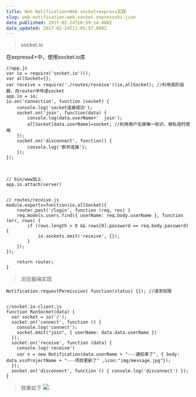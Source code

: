 ```yaml
---
title: Web Notification+Web socket+express实践
slug: web-notification-web-socket-expressshi-jian
date_published: 2017-02-24T10:59:14.000Z
date_updated: 2017-02-24T11:05:57.000Z
---
```


> socket.io

在express4+中，使用socket.io库

    //app.js
    var io = require('socket.io')();
    var allSocket={};
    var receive = require('./routes/receive')(io,allSocket); //利用高阶函数，向router中传递socket
    app.io = io;
    io.on('connection', function (socket) {
        console.log('socket连接成功');
        socket.on('join', function(data) {
            console.log(data.userName+'  join');
            allSocket[data.userName]=socket; //利用用户名做唯一标识，做私信时使用
        });
        socket.on('disconnect', function() {
            console.log('断开连接');
        });
    });
    
    

    // bin/www加上
    app.io.attach(server)
    

    // routes/receive.js
    module.exports=function(io,allSocket){
        router.post('/login', function (req, res) {
        req.models.users.find({ userName: req.body.userName }, function (err, rows) {
            if (rows.length > 0 && rows[0].password == req.body.password) {
                io.sockets.emit('receive', {});
            }
        });
    });
    
        return router;
    }
    
    

> 浏览器端实现

    Notification.requestPermission( function(status) {}); //请求权限
    
    
    //socket.io-client.js
    function RunSocket(data) {
      var socket = io('/');
      socket.on('connect', function () {
        console.log('connect');
        socket.emit("join", { userName: data.data.userName })
      });
      socket.on('receive', function (data) {
        console.log('receive')
        var n = new Notification(data.userName + "---通知来了", { body: data.xssProjectName + "---项目更新了" ,icon:"img/message.jpg"});
      });
      socket.on('disconnect', function () { console.log('disconnect') });
    }
    

> 效果如下
> ![](/content/images/2017/02/QQ--20170224190449.png)
